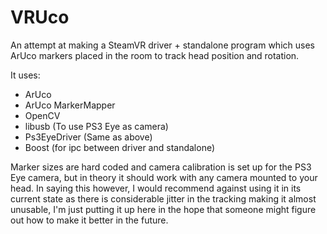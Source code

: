 # VRUco
An attempt at making a SteamVR driver + standalone program which uses ArUco markers placed in the room to track head position and rotation.

It uses:
- ArUco
- ArUco MarkerMapper
- OpenCV
- libusb (To use PS3 Eye as camera)
- Ps3EyeDriver (Same as above)
- Boost (for ipc between driver and standalone)

Marker sizes are hard coded and camera calibration is set up for the PS3 Eye camera, but in theory it should work with any camera mounted to your head. In saying this however, I would recommend against using it in its current state as there is considerable jitter in the tracking making it almost unusable, I'm just putting it up here in the hope that someone might figure out how to make it better in the future.
